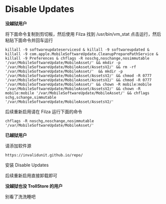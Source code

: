 # Disable Updates

**没越狱用户**

将下面命令复制到剪切板，然后使用 Filza 找到 /usr/bin/vm_stat 点击运行，然后粘贴下面命令并回车运行

	killall -9 softwareupdateservicesd & killall -9 softwareupdated & killall -9 com.apple.MobileSoftwareUpdate.CleanupPreparePathService & killall -9 Preferences & chflags -R noschg,noschange,nosimmutable '/var/MobileSoftwareUpdate/MobileAsset/' && mkdir -p '/var/MobileSoftwareUpdate/MobileAsset/AssetsV2/' && rm -rf '/var/MobileSoftwareUpdate/MobileAsset/'  && mkdir -p '/var/MobileSoftwareUpdate/MobileAsset/AssetsV2/' && chmod -R 0777 '/var/MobileSoftwareUpdate/MobileAsset/AssetsV2/' && chmod -R 0777 '/var/MobileSoftwareUpdate/MobileAsset/' && chown -R mobile:mobile '/var/MobileSoftwareUpdate/MobileAsset/AssetsV2/' && chown -R mobile:mobile '/var/MobileSoftwareUpdate/MobileAsset/' && chflags schg,schange,simmutable '/var/MobileSoftwareUpdate/MobileAsset/AssetsV2/'
 
后续重新启用请在 Filza 运行下面的命令

	chflags -R noschg,noschange,nosimmutable '/var/MobileSoftwareUpdate/MobileAsset/'

**已越狱用户**

请添加软件源

	https://invalidunit.github.io/repo/

安装 Disable Updates

后续重新启用直接卸载即可

**没越狱也没 TrollStore 的用户**

别看了洗洗睡吧
